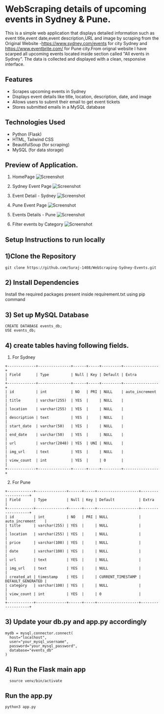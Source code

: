 # WebScraping details of upcoming events in Sydney & Pune.

This is a simple web application that displays detailed information such as event title,event date,event description,URL and image by scraping from the Original Website -https://www.sydney.com/events for city Sydney and https://www.eventbrite.com/ for Pune city.From orignal website I have scarped all upcoming events located inside section called "All events in Sydney". The data is collected and displayed with a clean, responsive interface.

## Features

- Scrapes upcoming events in Sydney
- Displays event details like title, location, description, date, and image
- Allows users to submit their email to get event tickets
- Stores submitted emails in a MySQL database

## Technologies Used

- Python (Flask)
- HTML, Tailwind CSS
- BeautifulSoup (for scraping)
- MySQL (for data storage)


## Preview of Application.

1) HomePage
![Screenshot](assets/Home.png)

2) Sydney Event Page
![Screenshot](assets/sydneyEvents.png)

3) Event Detail - Sydney
![Screenshot](assets/eventDetail1.png)

4) Pune Event Page
![Screenshot](assets/puneEvents.png)

5) Events Details - Pune
![Screenshot](assets/eventDetail2.png)

6) Filter events by Category 
![Screenshot](assets/eventFilter.png)


## Setup Instructions to run locally

##  1)Clone the Repository
```
git clone https://github.com/Suraj-1408/WebScraping-Sydney-Events.git

```

## 2) Install Dependencies
Install the required packages present inside requirement.txt using pip command

## 3) Set up MySQL Database

```
CREATE DATABASE events_db;
USE events_db;
```

## 4) create tables having following fields.

1) For Sydney
```
+-------------+---------------+------+-----+---------+----------------+
| Field       | Type          | Null | Key | Default | Extra          |
+-------------+---------------+------+-----+---------+----------------+
| id          | int           | NO   | PRI | NULL    | auto_increment |
| title       | varchar(255)  | YES  |     | NULL    |                |
| location    | varchar(255)  | YES  |     | NULL    |                |
| description | text          | YES  |     | NULL    |                |
| start_date  | varchar(50)   | YES  |     | NULL    |                |
| end_date    | varchar(50)   | YES  |     | NULL    |                |
| url         | varchar(2048) | YES  | UNI | NULL    |                |
| img_url     | text          | YES  |     | NULL    |                |
| view_count  | int           | YES  |     | 0       |                |
+-------------+---------------+------+-----+---------+----------------+

```


2) For Pune
```
+------------+--------------+------+-----+-------------------+-------------------+
| Field      | Type         | Null | Key | Default           | Extra             |
+------------+--------------+------+-----+-------------------+-------------------+
| id         | int          | NO   | PRI | NULL              | auto_increment    |
| title      | varchar(255) | YES  |     | NULL              |                   |
| location   | varchar(255) | YES  |     | NULL              |                   |
| price      | varchar(100) | YES  |     | NULL              |                   |
| date       | varchar(100) | YES  |     | NULL              |                   |
| url        | text         | YES  |     | NULL              |                   |
| img_url    | text         | YES  |     | NULL              |                   |
| created_at | timestamp    | YES  |     | CURRENT_TIMESTAMP | DEFAULT_GENERATED |
| category   | varchar(100) | YES  |     | NULL              |                   |
| view_count | int          | YES  |     | 0                 |                   |
+------------+--------------+------+-----+-------------------+-------------------+
```

## 3) Update your db.py and app.py accordingly

```
mydb = mysql.connector.connect(
  host="localhost",
  user="your_mysql_username",
  password="your_mysql_password",
  database="events_db"
)
```

## 4) Run the Flask main app
```
  source venv/bin/activate 
```

## Run the app.py
```
python3 app.py
```


